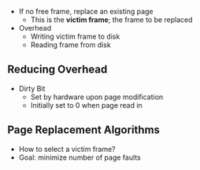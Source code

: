 - If no free frame, replace an existing page
	- This is the **victim frame**; the frame to be replaced
- Overhead
	- Writing victim frame to disk
	- Reading frame from disk

## Reducing Overhead
- Dirty Bit
	- Set by hardware upon page modification
	- Initially set to 0 when page read in

## Page Replacement Algorithms
- How to select a victim frame?
- Goal: minimize number of page faults